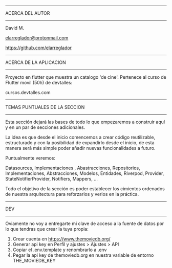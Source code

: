 ************************************
ACERCA DEL AUTOR
************************************

David M.

elarreglador@protonmail.com

https://github.com/elarreglador


************************************
ACERCA DE LA APLICACION
************************************

Proyecto en flutter que muestra un catalogo 'de cine'. Pertenece al curso de Flutter movil (50h) de devtalles:

cursos.devtalles.com

************************************
TEMAS PUNTUALES DE LA SECCION
************************************

Esta sección dejará las bases de todo lo que empezaremos a construir aquí y en un par de secciones adicionales.

La idea es que desde el inicio comencemos a crear código reutilizable, estructurado y con la posibilidad de expandirlo desde el inicio, de esta manera será más simple poder añadir nuevas funcionalidades a futuro.

Puntualmente veremos:

Datasources, Implementaciones , Abastracciones, Repositorios, Implementaciones, Abstracciones, Modelos, Entidades, Riverpod, Provider, StateNotifierProvider, Notifiers, Mappers, ...

Todo el objetivo de la sección es poder establecer los cimientos ordenados de nuestra arquitectura para reforzarlos y verlos en la práctica.

************************************
DEV
************************************

Oviamente no voy a entregarte mi clave de acceso a la fuente de datos por lo que tendras que crear la tuya propia:

1. Crear cuenta en https://www.themoviedb.org/
2. Generar api key en Perfil y ajustes > Ajustes > API
3. Copiar el .env.template y renombrarlo a .env
4. Pegar la api key de themoviedb.org en nuestra variable de entorno THE_MOVIEDB_KEY
